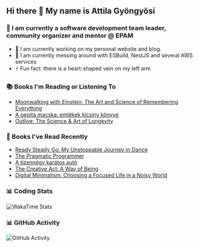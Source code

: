 ## Hi there 👋 My name is Attila Gyöngyösi

### 🤵 I am currently a software development team leader, community organizer and mentor @ EPAM

- 🔭 I am currently working on my personal website and blog.
- 🌱 I am currently messing around with ESBuild, NestJS and several AWS services
- ⚡ Fun fact: there is a heart-shaped vein on my left arm

### 📚 Books I'm Reading or Listening To
<!-- CURRENT-BOOKS:START -->
- [Moonwalking with Einstein: The Art and Science of Remembering Everything](https://www.goodreads.com/review/show/4992713507?utm_medium=api&utm_source=rss)
- [A pepita macska: emlékek kicsiny könyve](https://www.goodreads.com/review/show/6659887529?utm_medium=api&utm_source=rss)
- [Outlive: The Science &amp; Art of Longevity](https://www.goodreads.com/review/show/5500328748?utm_medium=api&utm_source=rss)
<!-- CURRENT-BOOKS:END -->

### 📘 Books I've Read Recently
<!-- RECENT-BOOKS:START -->
- [Ready Steady Go: My Unstoppable Journey in Dance](https://www.goodreads.com/review/show/4998611168?utm_medium=api&utm_source=rss)
- [The Pragmatic Programmer](https://www.goodreads.com/review/show/1574742657?utm_medium=api&utm_source=rss)
- [A tizennégy karátos autó](https://www.goodreads.com/review/show/6501390403?utm_medium=api&utm_source=rss)
- [The Creative Act: A Way of Being](https://www.goodreads.com/review/show/5439525121?utm_medium=api&utm_source=rss)
- [Digital Minimalism: Choosing a Focused Life in a Noisy World](https://www.goodreads.com/review/show/5558990692?utm_medium=api&utm_source=rss)
<!-- RECENT-BOOKS:END -->

### 📊 Coding Stats
![WakaTime Stats](https://github-readme-stats.vercel.app/api/wakatime?username=attilagyongyosi&hide_title=true&hide_border=true&langs_count=5&bg_color=00000000&text_color=777)

### 📊 GitHub Activity
![GitHub Activity](https://github-readme-stats.vercel.app/api?username=attilagyongyosi&theme=tokyonight&show_icons=true&count_private=true)
